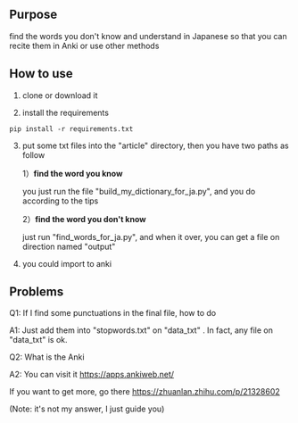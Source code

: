## Purpose

find the  words you don't know and understand in Japanese so that you can  recite them in Anki or use other methods

## How to use

1. clone or download it

2. install the requirements

```
pip install -r requirements.txt
```

3. put some txt files into the "article" directory, then you have two paths as follow

	 1）**find the word you know**

	you just run the file "build_my_dictionary_for_ja.py", and you do according to the tips

	2）**find the word you don't know**
	
	just run "find_words_for_ja.py", and when it over, you can get a file on direction named "output"
	
4. you could import to anki 
	
	
	
## Problems

Q1: If I find some punctuations in the final file, how to do

A1: Just add them into "stopwords.txt" on "data_txt" . In fact, any file on "data_txt" is ok.

Q2: What is the Anki

A2: You can visit it https://apps.ankiweb.net/

If you want to get more, go there https://zhuanlan.zhihu.com/p/21328602

(Note: it's not my answer, I just guide you)




​	
​	